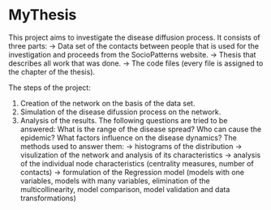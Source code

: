 # MyThesis
This project aims to investigate the disease diffusion process. It consists of three parts: 
-> Data set of the contacts between people that is used for the investigation and proceeds from the SocioPatterns website.
-> Thesis that describes all work that was done.
-> The code files (every file is assigned to the chapter of the thesis).

The steps of the project:
1) Creation of the network on the basis of the data set.
2) Simulation of the disease difussion process on the network.
3) Analysis of the results. The following questions are tried to be answered:
What is the range of the disease spread?
Who can cause the epidemic?
What factors influence on the disease dynamics?
The methods used to answer them:
-> histograms of the distribution
-> visulization of the network and analysis of its characteristics
-> analysis of the individual node characteristics (centrality measures, number of contacts)
-> formulation of the Regression model (models with one variables, models with many variables, elimination of the multicollinearity,
model comparison, model validation and data transformations)
